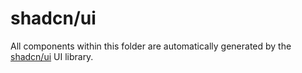 # shadcn/ui

All components within this folder are automatically generated by the [shadcn/ui](https://ui.shadcn.com/ "shadcn/ui - Build your component library") UI library.
